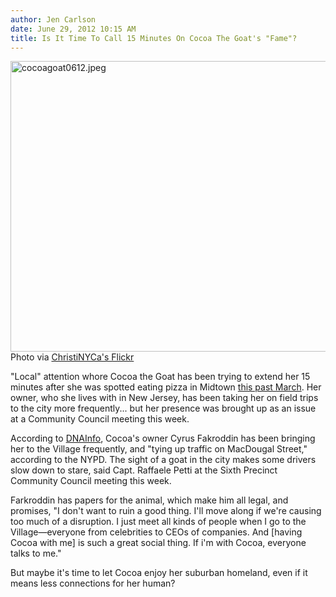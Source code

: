 ```yaml
---
author: Jen Carlson
date: June 29, 2012 10:15 AM
title: Is It Time To Call 15 Minutes On Cocoa The Goat's "Fame"?
---
```


<p><span class="mt-enclosure mt-enclosure-image" style="display: inline;"> <img alt="cocoagoat0612.jpeg" src="https://web.archive.org/web/20130703192454im_/http://gothamist.com/attachments/arts_jen/cocoagoat0612.jpeg" width="640" height="465" class="image-none"> </span><br>
<span class="photo_caption">Photo via <a href="https://web.archive.org/web/20130703192454/http://www.flickr.com/photos/christinyca/4898335016/">ChristiNYCa&apos;s Flickr</a></span></p>

<p>&quot;Local&quot; attention whore Cocoa the Goat has been trying to extend her 15 minutes after she was spotted eating pizza in Midtown <a href="https://web.archive.org/web/20130703192454/http://gothamist.com/2012/03/08/spotted_goat_eating_pizza_in_midtow.php">this past March</a>. Her owner, who she lives with in New Jersey, has been taking her on field trips to the city more frequently... but her presence was brought up as an issue at a Community Council meeting this week.</p>

<p>According to <a href="https://web.archive.org/web/20130703192454/http://www.dnainfo.com/new-york/20120629/greenwich-village/pizza-eating-goat-now-causing-macdougal-street-mayhem-cops-say">DNAInfo</a>, Cocoa&apos;s owner Cyrus Fakroddin has been bringing her to the Village frequently, and &quot;tying up traffic on MacDougal Street,&quot; according to the NYPD. The sight of a goat in the city makes some drivers slow down to stare, said Capt. Raffaele Petti at the Sixth Precinct Community Council meeting this week.</p>

<p>Farkroddin has papers for the animal, which make him all legal, and promises, &quot;I don&apos;t want to ruin a good thing. I&apos;ll move along if we&apos;re causing too much of a disruption. I just meet all kinds of people when I go to the Village&#x2014;everyone from celebrities to CEOs of companies. And [having Cocoa with me] is such a great social thing. If i&apos;m with Cocoa, everyone talks to me.&quot;</p>

<p>But maybe it&apos;s time to let Cocoa enjoy her suburban homeland, even if it means less connections for her human?</p>